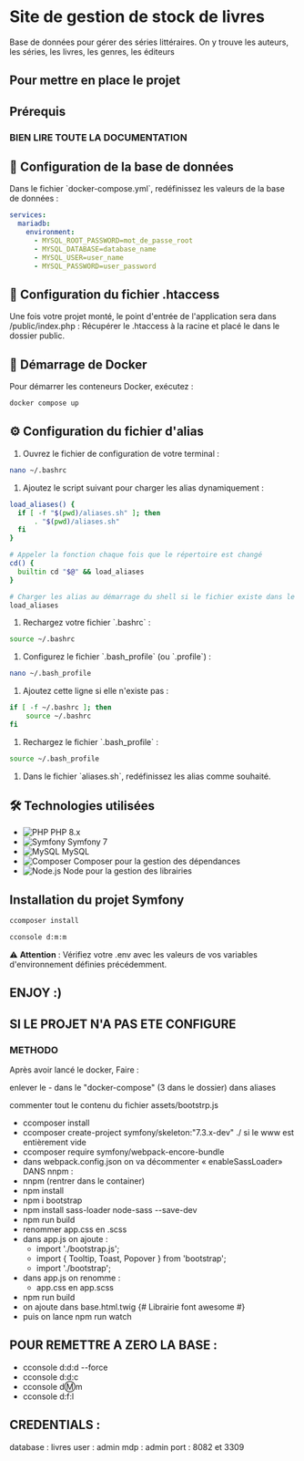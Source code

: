 # Site de gestion de stock de livres

Base de données pour gérer des séries littéraires.
On y trouve les auteurs, les séries, les livres, les genres, les éditeurs


## Pour mettre en place le projet

## Prérequis

### BIEN LIRE TOUTE LA DOCUMENTATION

## 🔩 Configuration de la base de données

Dans le fichier \`docker-compose.yml\`, redéfinissez les valeurs de la base de données :

```yml
services:
  mariadb:
    environment:
      - MYSQL_ROOT_PASSWORD=mot_de_passe_root
      - MYSQL_DATABASE=database_name
      - MYSQL_USER=user_name
      - MYSQL_PASSWORD=user_password
```

## 🔩 Configuration du fichier .htaccess

Une fois votre projet monté, le point d'entrée de l'application sera dans /public/index.php :
Récupérer le .htaccess à la racine et placé le dans le dossier public.

## 🚀 Démarrage de Docker

Pour démarrer les conteneurs Docker, exécutez :

```bash
docker compose up
```

## ⚙️ Configuration du fichier d'alias

1. Ouvrez le fichier de configuration de votre terminal :

```bash
nano ~/.bashrc
```

1. Ajoutez le script suivant pour charger les alias dynamiquement :

```bash
load_aliases() {
  if [ -f "$(pwd)/aliases.sh" ]; then
      . "$(pwd)/aliases.sh"
  fi
}

# Appeler la fonction chaque fois que le répertoire est changé
cd() {
  builtin cd "$@" && load_aliases
}

# Charger les alias au démarrage du shell si le fichier existe dans le répertoire actuel
load_aliases
```

1. Rechargez votre fichier \`.bashrc\` :

```bash
source ~/.bashrc
```

1. Configurez le fichier \`.bash_profile\` (ou \`.profile\`) :

```bash
nano ~/.bash_profile
```

1. Ajoutez cette ligne si elle n'existe pas :

```bash
if [ -f ~/.bashrc ]; then
    source ~/.bashrc
fi
```

1. Rechargez le fichier \`.bash_profile\` :

```bash
source ~/.bash_profile
```

1. Dans le fichier \`aliases.sh\`, redéfinissez les alias comme souhaité.

## 🛠 Technologies utilisées

- ![PHP](https://img.shields.io/badge/PHP-8.x-787CB5?logo=php) PHP 8.x
- ![Symfony](https://img.shields.io/badge/Symfony-7-black?logo=symfony) Symfony 7
- ![MySQL](https://img.shields.io/badge/MySQL-5.7-4479A1?logo=mysql) MySQL
- ![Composer](https://img.shields.io/badge/Composer-2.x-885630?logo=composer) Composer pour la gestion des dépendances
- ![Node.js](https://img.shields.io/badge/Node.js-20.x-339933?logo=node.js) Node pour la gestion des librairies

## Installation du projet Symfony

```bash
ccomposer install
```

```bash
cconsole d:m:m
```

⚠️ **Attention** : Vérifiez votre .env avec les valeurs de vos variables d'environnement définies précédemment.

## ENJOY :)

## SI LE PROJET N'A PAS ETE CONFIGURE

### METHODO
Après avoir lancé le docker, Faire :

enlever le - dans le "docker-compose" (3 dans le dossier) dans aliases

commenter tout le contenu du fichier assets/bootstrp.js

- ccomposer install
- ccomposer create-project symfony/skeleton:"7.3.x-dev" ./ si le www est entièrement vide
- ccomposer require symfony/webpack-encore-bundle
- dans webpack.config.json on va décommenter « enableSassLoader»
DANS nnpm :
- nnpm (rentrer dans le container)
- npm install
- npm i bootstrap
- npm install sass-loader node-sass --save-dev
- npm run build
- renommer app.css en .scss
- dans app.js on ajoute :
    - import './bootstrap.js';
    - import { Tooltip, Toast, Popover } from 'bootstrap';
    - import './bootstrap';
- dans app.js on renomme :
    - app.css en app.scss
- npm run build
- on ajoute dans base.html.twig
    		{# Librairie font awesome #}
        <!-- <link rel="stylesheet" href="https://use.fontawesome.com/releases/v6.3.0/css/all.css">
        <link rel="icon" href="data:image/svg+xml,<svg xmlns=%22http://www.w3.org/2000/svg%22 viewBox=%220 0 128 128%22><text y=%221.2em%22 font-size=%2296%22>⚫️</text><text y=%221.3em%22 x=%220.2em%22 font-size=%2276%22 fill=%22%23fff%22>sf</text></svg>"> -->
- puis on lance npm run watch

## POUR REMETTRE A ZERO LA BASE :
- cconsole d:d:d --force
- cconsole d:d:c
- cconsole d:m:m
- cconsole d:f:l

## CREDENTIALS :
database : livres
user : admin
mdp : admin
port : 8082 et 3309